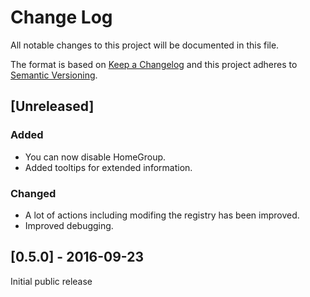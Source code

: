 # Change Log
All notable changes to this project will be documented in this file.

The format is based on [Keep a Changelog](http://keepachangelog.com/) 
and this project adheres to [Semantic Versioning](http://semver.org/).

## [Unreleased]
### Added
- You can now disable HomeGroup.
- Added tooltips for extended information.

### Changed
- A lot of actions including modifing the registry has been improved.
- Improved debugging.

## [0.5.0] - 2016-09-23
Initial public release